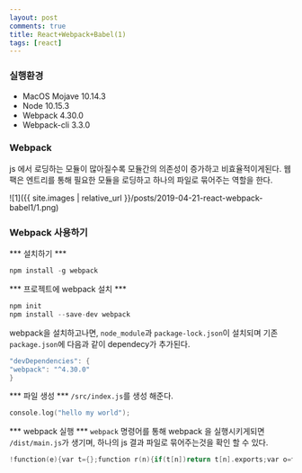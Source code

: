 ```yaml
---
layout: post
comments: true
title: React+Webpack+Babel(1)
tags: [react]
---
```


### 실행환경
- MacOS Mojave 10.14.3
- Node 10.15.3
- Webpack 4.30.0
- Webpack-cli 3.3.0 

### Webpack
js 에서 로딩하는 모듈이 많아질수록 모듈간의 의존성이 증가하고 비효율적이게된다. 웹팩은 엔트리를 통해 필요한 모듈을 로딩하고 하나의 파일로 묶어주는 역할을 한다.   

![1]({{ site.images | relative_url }}/posts/2019-04-21-react-webpack-babel1/1.png)    


### Webpack 사용하기

*** 설치하기 ***
```c
npm install -g webpack
```

*** 프로젝트에 webpack 설치 ***
```c
npm init
npm install --save-dev webpack
```
webpack을 설치하고나면, `node_module`과 `package-lock.json`이 설치되며 기존 `package.json`에 다음과 같이 dependecy가 추가된다.  

```c
"devDependencies": {
"webpack": "^4.30.0"
}
```

*** 파일 생성 ***
`/src/index.js`를 생성 해준다.
```c
console.log("hello my world");
```

*** webpack 실행 ***
`webpack` 명령어를 통해 webpack 을 실행시키게되면 `/dist/main.js`가 생기며, 하나의 js 결과 파일로 묶어주는것을 확인 할 수 있다.
```c
!function(e){var t={};function r(n){if(t[n])return t[n].exports;var o=t[n]={i:n,l:!1,exports:{}};return e[n].call(o.exports,o,o.exports,r),o.l=!0,o.exports}r.m=e,r.c=t,r.d=function(e,t,n){r.o(e,t)||Object.defineProperty(e,t,{enumerable:!0,get:n})},r.r=function(e){"undefined"!=typeof Symbol&&Symbol.toStringTag&&Object.defineProperty(e,Symbol.toStringTag,{value:"Module"}),Object.defineProperty(e,"__esModule",{value:!0})},r.t=function(e,t){if(1&t&&(e=r(e)),8&t)return e;if(4&t&&"object"==typeof e&&e&&e.__esModule)return e;var n=Object.create(null);if(r.r(n),Object.defineProperty(n,"default",{enumerable:!0,value:e}),2&t&&"string"!=typeof e)for(var o in e)r.d(n,o,function(t){return e[t]}.bind(null,o));return n},r.n=function(e){var t=e&&e.__esModule?function(){return e.default}:function(){return e};return r.d(t,"a",t),t},r.o=function(e,t){return Object.prototype.hasOwnProperty.call(e,t)},r.p="",r(r.s=0)}([function(e,t){console.log("hello my world")}]);
```



